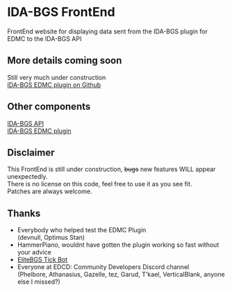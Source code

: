 # IDA-BGS FrontEnd  
FrontEnd website for displaying data sent from the IDA-BGS plugin for EDMC to the IDA-BGS API   

## More details coming soon
Still very much under construction  
[IDA-BGS EDMC plugin on Github](https://github.com/ZTiKnl/IDA-BGS)  

## Other components  
[IDA-BGS API](https://github.com/ZTiKnl/IDA-BGS-API)  
[IDA-BGS EDMC plugin](https://github.com/ZTiKnl/IDA-BGS)  

## Disclaimer
This FrontEnd is still under construction, ~~bugs~~ new features WILL appear unexpectedly.  
There is no license on this code, feel free to use it as you see fit.  
Patches are always welcome.  

## Thanks
- Everybody who helped test the EDMC Plugin  
  (devnull, Optimus Stan)  
- HammerPiano, wouldnt have gotten the plugin working so fast without your advice  
- [EliteBGS Tick Bot](https://EliteBGS.app)  
- Everyone at EDCD: Community Developers Discord channel  
  (Phelbore, Athanasius, Gazelle, tez,  Garud,  T'kael, VerticalBlank, anyone else I missed?)